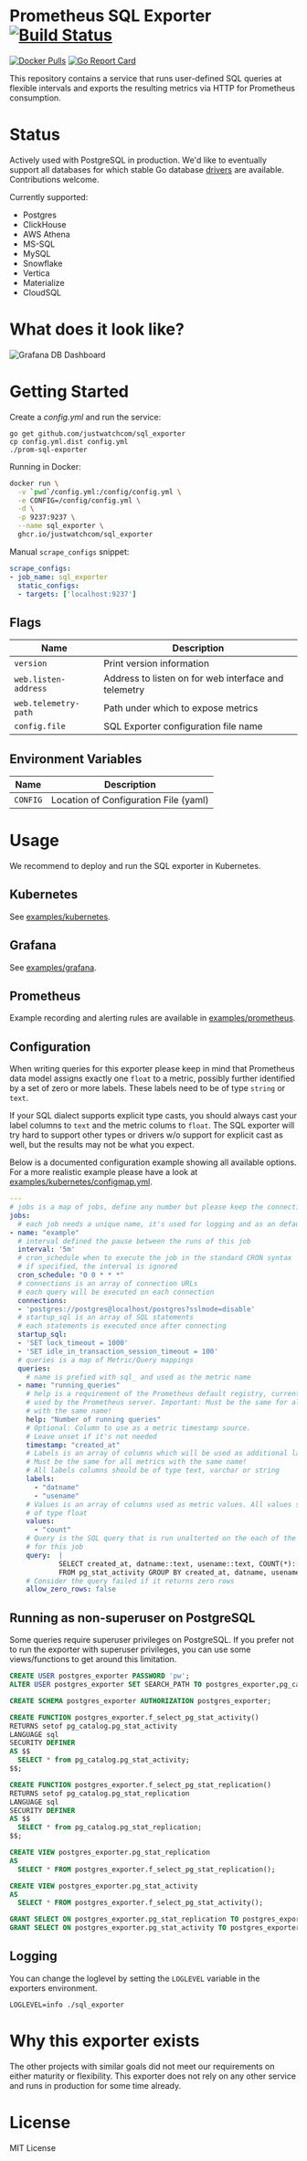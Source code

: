 # Prometheus SQL Exporter [![Build Status](https://travis-ci.org/justwatchcom/sql_exporter.svg?branch=master)](https://travis-ci.org/justwatchcom/sql_exporter)

[![Docker Pulls](https://img.shields.io/docker/pulls/justwatch/sql_exporter.svg?maxAge=604800)](https://hub.docker.com/r/justwatch/sql_exporter)
[![Go Report Card](https://goreportcard.com/badge/github.com/justwatchcom/sql_exporter)](https://goreportcard.com/report/github.com/justwatchcom/sql_exporter)

This repository contains a service that runs user-defined SQL queries at flexible intervals and exports the resulting metrics via HTTP for Prometheus consumption.

Status
======

Actively used with PostgreSQL in production. We'd like to eventually support all databases for which stable Go database [drivers](https://github.com/golang/go/wiki/SQLDrivers) are available. Contributions welcome.

Currently supported:

- Postgres
- ClickHouse
- AWS Athena
- MS-SQL
- MySQL
- Snowflake
- Vertica
- Materialize
- CloudSQL


What does it look like?
=======================

![Grafana DB Dashboard](/examples/grafana/screenshot.jpg?raw=true)

Getting Started
===============

Create a _config.yml_ and run the service:

```
go get github.com/justwatchcom/sql_exporter
cp config.yml.dist config.yml
./prom-sql-exporter
```

Running in Docker:

```bash
docker run \
  -v `pwd`/config.yml:/config/config.yml \
  -e CONFIG=/config/config.yml \
  -d \
  -p 9237:9237 \
  --name sql_exporter \
  ghcr.io/justwatchcom/sql_exporter
```

Manual `scrape_configs` snippet:

```yaml
scrape_configs:
- job_name: sql_exporter
  static_configs:
  - targets: ['localhost:9237']
```

Flags
-----

Name    | Description
--------|------------
`version` | Print version information
`web.listen-address` | Address to listen on for web interface and telemetry
`web.telemetry-path` | Path under which to expose metrics
`config.file` | SQL Exporter configuration file name

Environment Variables
---------------------

Name    | Description
--------|------------
`CONFIG`  | Location of Configuration File (yaml)

Usage
=====

We recommend to deploy and run the SQL exporter in Kubernetes.

Kubernetes
----------

See [examples/kubernetes](https://github.com/justwatchcom/sql_exporter/tree/master/examples/kubernetes).

Grafana
-------

See [examples/grafana](https://github.com/justwatchcom/sql_exporter/tree/master/examples/grafana).

Prometheus
----------

Example recording and alerting rules are available in [examples/prometheus](https://github.com/justwatchcom/sql_exporter/tree/master/examples/prometheus).

Configuration
-------------

When writing queries for this exporter please keep in mind that Prometheus data
model assigns exactly one `float` to a metric, possibly further identified by a
set of zero or more labels. These labels need to be of type `string` or `text`.

If your SQL dialect supports explicit type casts, you should always cast your
label columns to `text` and the metric colums to `float`. The SQL exporter will
try hard to support other types or drivers w/o support for explicit cast as well,
but the results may not be what you expect.

Below is a documented configuration example showing all available options.
For a more realistic example please have a look at [examples/kubernetes/configmap.yml](https://github.com/justwatchcom/sql_exporter/blob/master/examples/kubernetes/configmap.yml).

```yaml
---
# jobs is a map of jobs, define any number but please keep the connection usage on the DBs in mind
jobs:
  # each job needs a unique name, it's used for logging and as an default label
- name: "example"
  # interval defined the pause between the runs of this job
  interval: '5m'
  # cron_schedule when to execute the job in the standard CRON syntax
  # if specified, the interval is ignored
  cron_schedule: "0 0 * * *"
  # connections is an array of connection URLs
  # each query will be executed on each connection
  connections:
  - 'postgres://postgres@localhost/postgres?sslmode=disable'
  # startup_sql is an array of SQL statements
  # each statements is executed once after connecting
  startup_sql:
  - 'SET lock_timeout = 1000'
  - 'SET idle_in_transaction_session_timeout = 100'
  # queries is a map of Metric/Query mappings
  queries:
    # name is prefied with sql_ and used as the metric name
  - name: "running_queries"
    # help is a requirement of the Prometheus default registry, currently not
    # used by the Prometheus server. Important: Must be the same for all metrics
    # with the same name!
    help: "Number of running queries"
    # Optional: Column to use as a metric timestamp source.
    # Leave unset if it's not needed
    timestamp: "created_at"
    # Labels is an array of columns which will be used as additional labels.
    # Must be the same for all metrics with the same name!
    # All labels columns should be of type text, varchar or string
    labels:
      - "datname"
      - "usename"
    # Values is an array of columns used as metric values. All values should be
    # of type float
    values:
      - "count"
    # Query is the SQL query that is run unalterted on the each of the connections
    # for this job
    query:  |
            SELECT created_at, datname::text, usename::text, COUNT(*)::float AS count
            FROM pg_stat_activity GROUP BY created_at, datname, usename;
    # Consider the query failed if it returns zero rows
    allow_zero_rows: false
```

Running as non-superuser on PostgreSQL
--------------------------------------

Some queries require superuser privileges on PostgreSQL.
If you prefer not to run the exporter with superuser privileges, you can use some views/functions to get around this limitation.

```sql
CREATE USER postgres_exporter PASSWORD 'pw';
ALTER USER postgres_exporter SET SEARCH_PATH TO postgres_exporter,pg_catalog;

CREATE SCHEMA postgres_exporter AUTHORIZATION postgres_exporter;

CREATE FUNCTION postgres_exporter.f_select_pg_stat_activity()
RETURNS setof pg_catalog.pg_stat_activity
LANGUAGE sql
SECURITY DEFINER
AS $$
  SELECT * from pg_catalog.pg_stat_activity;
$$;

CREATE FUNCTION postgres_exporter.f_select_pg_stat_replication()
RETURNS setof pg_catalog.pg_stat_replication
LANGUAGE sql
SECURITY DEFINER
AS $$
  SELECT * from pg_catalog.pg_stat_replication;
$$;

CREATE VIEW postgres_exporter.pg_stat_replication
AS
  SELECT * FROM postgres_exporter.f_select_pg_stat_replication();

CREATE VIEW postgres_exporter.pg_stat_activity
AS
  SELECT * FROM postgres_exporter.f_select_pg_stat_activity();

GRANT SELECT ON postgres_exporter.pg_stat_replication TO postgres_exporter;
GRANT SELECT ON postgres_exporter.pg_stat_activity TO postgres_exporter;
```

Logging
-------

You can change the loglevel by setting the `LOGLEVEL` variable in the exporters
environment.

```
LOGLEVEL=info ./sql_exporter
```

Why this exporter exists
========================

The other projects with similar goals did not meet our requirements on either
maturity or flexibility. This exporter does not rely on any other service and
runs in production for some time already.

License
=======

MIT License
